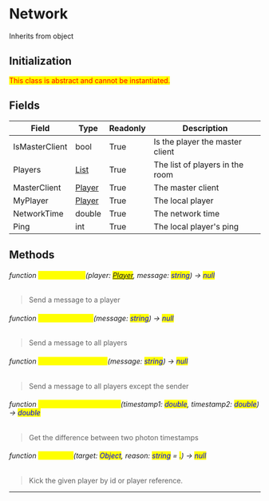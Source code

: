 # Network
Inherits from object
## Initialization
<mark style="color:red;">This class is abstract and cannot be instantiated.</mark>

## Fields
|Field|Type|Readonly|Description|
|---|---|---|---|
|IsMasterClient|bool|True|Is the player the master client|
|Players|[List](../objects/List.md)|True|The list of players in the room|
|MasterClient|[Player](../objects/Player.md)|True|The master client|
|MyPlayer|[Player](../objects/Player.md)|True|The local player|
|NetworkTime|double|True|The network time|
|Ping|int|True|The local player's ping|
## Methods
###### function <mark style="color:yellow;">SendMessage</mark>(player: <mark style="color:blue;">[Player](../objects/Player.md)</mark>, message: <mark style="color:blue;">string</mark>) → <mark style="color:blue;">null</mark>
> Send a message to a player

###### function <mark style="color:yellow;">SendMessageAll</mark>(message: <mark style="color:blue;">string</mark>) → <mark style="color:blue;">null</mark>
> Send a message to all players

###### function <mark style="color:yellow;">SendMessageOthers</mark>(message: <mark style="color:blue;">string</mark>) → <mark style="color:blue;">null</mark>
> Send a message to all players except the sender

###### function <mark style="color:yellow;">GetTimestampDifference</mark>(timestamp1: <mark style="color:blue;">double</mark>, timestamp2: <mark style="color:blue;">double</mark>) → <mark style="color:blue;">double</mark>
> Get the difference between two photon timestamps

###### function <mark style="color:yellow;">KickPlayer</mark>(target: <mark style="color:blue;">Object</mark>, reason: <mark style="color:blue;">string</mark> = <mark style="color:blue;">.</mark>) → <mark style="color:blue;">null</mark>
> Kick the given player by id or player reference.


---

